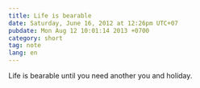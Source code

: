 ```yaml
---
title: Life is bearable
date: Saturday, June 16, 2012 at 12:26pm UTC+07
pubdate: Mon Aug 12 10:01:14 2013 +0700
category: short
tag: note
lang: en
---
```


Life is bearable until you need another you and holiday.

